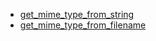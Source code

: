 - [get_mime_type_from_string](get_mime_type_from_string/README.md)
- [get_mime_type_from_filename](get_mime_type_from_filename/README.md)
